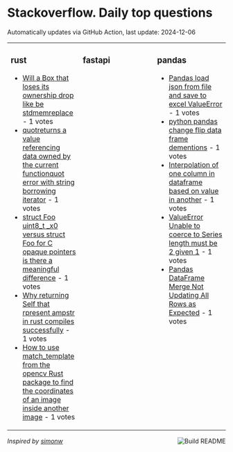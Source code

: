 # Stackoverflow. Daily top questions 

Automatically updates via GitHub Action, last update: <!-- date starts -->2024-12-06<!-- date ends -->


<table><tr><td valign="top" width="33%">

### rust
<!-- rust starts -->
* [Will a Box that loses its ownership drop like be stdmemreplace](https://stackoverflow.com/questions/79257454/will-a-box-that-loses-its-ownership-drop-like-be-stdmemreplace) - 1 votes
* [quotreturns a value referencing data owned by the current functionquot error with string borrowing iterator](https://stackoverflow.com/questions/79258332/returns-a-value-referencing-data-owned-by-the-current-function-error-with-stri) - 1 votes
* [struct Foo  uint8_t _x0  versus struct Foo for C opaque pointers is there a meaningful difference](https://stackoverflow.com/questions/79253177/struct-foo-uint8-t-x0-versus-struct-foo-for-c-opaque-pointers-is-ther) - 1 votes
* [Why returning Self that rpresent ampstr in rust compiles successfully](https://stackoverflow.com/questions/79258236/why-returning-self-that-rpresent-str-in-rust-compiles-successfully) - 1 votes
* [How to use match_template from the opencv Rust package to find the coordinates of an image inside another image](https://stackoverflow.com/questions/79254744/how-to-use-match-template-from-the-opencv-rust-package-to-find-the-coordinates-o) - 1 votes
<!-- rust ends -->
</td><td valign="top" width="34%">


### fastapi
<!-- fastapi starts -->

<!-- fastapi ends -->
</td><td valign="top" width="34%">


### pandas
<!-- pandas starts -->
* [Pandas load json from file and save to excel  ValueError](https://stackoverflow.com/questions/79255551/pandas-load-json-from-file-and-save-to-excel-valueerror) - 1 votes
* [python pandas change flip data frame dementions](https://stackoverflow.com/questions/79253409/python-pandas-change-flip-data-frame-dementions) - 1 votes
* [Interpolation of one column in dataframe based on value in another](https://stackoverflow.com/questions/79257905/interpolation-of-one-column-in-dataframe-based-on-value-in-another) - 1 votes
* [ValueError Unable to coerce to Series length must be 2 given 1](https://stackoverflow.com/questions/79256885/valueerror-unable-to-coerce-to-series-length-must-be-2-given-1) - 1 votes
* [Pandas DataFrame Merge Not Updating All Rows as Expected](https://stackoverflow.com/questions/79254913/pandas-dataframe-merge-not-updating-all-rows-as-expected) - 1 votes
<!-- pandas ends -->
</td></tr></table>

<a href="https://github.com/hp0404/hp0404/actions"><img src="https://github.com/hp0404/hp0404/workflows/Build%20README/badge.svg" align="right" alt="Build README"></a> <p>*Inspired by  [simonw](https://github.com/simonw/simonw)*</p>
